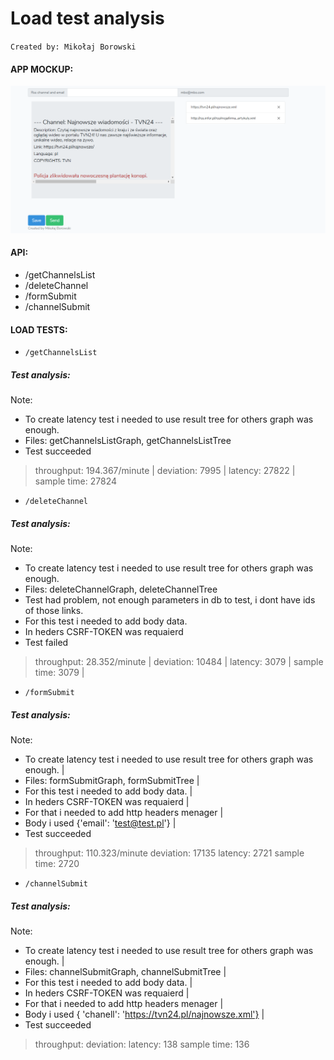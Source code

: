 # Load test analysis
`Created by: Mikołaj Borowski`
#### APP MOCKUP:
![Mockup](mockup.png)
#### API: 
  - /getChannelsList
  - /deleteChannel
  - /formSubmit
  - /channelSubmit

#### LOAD TESTS:
  - `/getChannelsList`

##### Test analysis: 
Note: 
- To create latency test i needed to use result tree for others graph was enough.
- Files: getChannelsListGraph, getChannelsListTree
- Test succeeded
> throughput: 194.367/minute |
> deviation: 7995 |
> latency: 27822 |
> sample time: 27824

  - `/deleteChannel`

##### Test analysis: 
Note: 
- To create latency test i needed to use result tree for others graph was enough.
- Files: deleteChannelGraph, deleteChannelTree
- Test had problem, not enough parameters in db to test, i dont have ids of those links. 
- For this test i needed to add body data.
- In heders CSRF-TOKEN was requaierd
- Test failed
> throughput: 28.352/minute |
> deviation: 10484 |
> latency: 3079 |
> sample time: 3079 |

  - `/formSubmit`

##### Test analysis: 
Note: 
- To create latency test i needed to use result tree for others graph was enough. |
- Files: formSubmitGraph, formSubmitTree |
- For this test i needed to add body data. |
- In heders CSRF-TOKEN was requaierd |
- For that i needed to add http headers menager |
- Body i used {'email': 'test@test.pl'} |
- Test succeeded 
> throughput: 110.323/minute
> deviation: 17135
> latency: 2721
> sample time: 2720

  - `/channelSubmit`

##### Test analysis: 
Note: 
- To create latency test i needed to use result tree for others graph was enough. |
- Files: channelSubmitGraph, channelSubmitTree |
- For this test i needed to add body data. |
- In heders CSRF-TOKEN was requaierd |
- For that i needed to add http headers menager |
- Body i used {	'chanell': 'https://tvn24.pl/najnowsze.xml'} | 
- Test succeeded 
> throughput:
> deviation: 
> latency: 138
> sample time: 136

